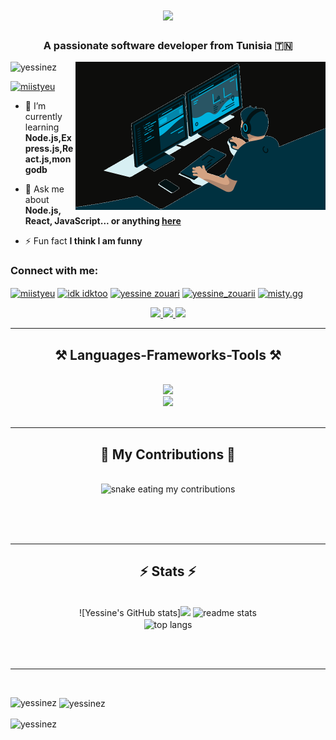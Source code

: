 <h1 align="center">
    <img src="https://readme-typing-svg.herokuapp.com/?font=Righteous&size=35&center=true&vCenter=true&width=500&height=70&duration=4000&lines=Hi+There!+👋;+I'm+Yessine+Zouari!;" />
</h1>

<h3 align="center">A passionate software developer from Tunisia 🇹🇳</h3>
<img align="right" alt="Coding" width="400" src="https://raw.githubusercontent.com/Potential17/Potential17/master/user%20(2).gif">
<p align="left"> <img src="https://komarev.com/ghpvc/?username=yessinez&label=Profile%20views&color=0e75b6&style=flat" alt="yessinez" /> </p>


<p align="left"> <a href="https://twitter.com/miistyeu" target="blank"><img src="https://img.shields.io/twitter/follow/miistyeu?logo=twitter&style=for-the-badge" alt="miistyeu" /></a> </p>

- 🌱 I’m currently learning **Node.js,Express.js,React.js,mongodb**

- 💬 Ask me about **Node.js, React, JavaScript... or anything [here](https://github.com/yessineZ/yessineZ/issues)**

- ⚡ Fun fact **I think I am funny**

<h3 align="left">Connect with me:</h3>
<p align="left">
<a href="https://twitter.com/miistyeu" target="blank"><img align="center" src="https://raw.githubusercontent.com/rahuldkjain/github-profile-readme-generator/master/src/images/icons/Social/twitter.svg" alt="miistyeu" height="30" width="40" /></a>
<a href="https://linkedin.com/in/idk idktoo" target="blank"><img align="center" src="https://raw.githubusercontent.com/rahuldkjain/github-profile-readme-generator/master/src/images/icons/Social/linked-in-alt.svg" alt="idk idktoo" height="30" width="40" /></a>
<a href="https://fb.com/yessine zouari" target="blank"><img align="center" src="https://raw.githubusercontent.com/rahuldkjain/github-profile-readme-generator/master/src/images/icons/Social/facebook.svg" alt="yessine zouari" height="30" width="40" /></a>
<a href="https://instagram.com/yessine_zouarii" target="blank"><img align="center" src="https://raw.githubusercontent.com/rahuldkjain/github-profile-readme-generator/master/src/images/icons/Social/instagram.svg" alt="yessine_zouarii" height="30" width="40" /></a>
<a href="https://www.youtube.com/c/misty.gg" target="blank"><img align="center" src="https://raw.githubusercontent.com/rahuldkjain/github-profile-readme-generator/master/src/images/icons/Social/youtube.svg" alt="misty.gg" height="30" width="40" /></a>
</p>

<div align="center"> 
  <a href="mailto:yessine305@gmail.com@gmail.com">
    <img src="https://img.shields.io/badge/Gmail-333333?style=for-the-badge&logo=gmail&logoColor=red" />
  </a>
  <a href="https://linkedin.com/in/idk idktoo" target="_blank">
    <img src="https://img.shields.io/badge/LinkedIn-0077B5?style=for-the-badge&logo=linkedin&logoColor=white" target="_blank" />
  </a>
  <a href="[https://yessineZ.github.io](https://github.com/yessineZ)" target="_blank">
     <img src="https://img.shields.io/badge/Portfolio-FF5722?style=for-the-badge&logo=todoist&logoColor=white" target="_blank" /> <!-- sqlite, safari, google-chrome are other good icon options -->
  </a>
</div>

 <hr/>
 
<h2 align="center">⚒️ Languages-Frameworks-Tools ⚒️</h2>
<br/>
<div align="center">
    <img src="https://skillicons.dev/icons?i=html,css,bootstrap,javascript,vscode,github,git,r" /><br>
    <img src="https://skillicons.dev/icons?i=react,node,express,mongodb,typescript,php,laravel,c,cs,,java,mysql,postman,unity" /><br>
</div>

<br/>
<hr/>

<div align="center">
  <h2>🐍 My Contributions 🐍</h2>
  <br>
  <img alt="snake eating my contributions" src="https://raw.githubusercontent.com/salesp07/yessineZ/output/github-contribution-grid-snake.svg" />
  
  <br/><br/><br/>
</div>

<hr/>

<h2 align="center">⚡ Stats ⚡</h2>
<br>
<div align=center>
 ![Yessine's GitHub stats]<img src="https://github-readme-stats.vercel.app/api?username=yessineZ&show_icons=true&theme=dark">
  <img width=390 src="https://github-readme-stats-yessineZ.vercel.app/api?username=yessineZ&count_private=true&show_icons=true&theme=react&rank_icon=github&border_radius=10" alt="readme stats" />
  <br/>
  <img width=325 align="center" src="https://github-readme-stats-yessineZ.vercel.app/api/top-langs/?username=salesp07&hide=HTML&langs_count=8&layout=compact&theme=react&border_radius=10&size_weight=0.5&count_weight=0.5&exclude_repo=github-readme-stats" alt="top langs" />
</div>

<br/><br/>

<hr/>

<br/>

<p><img align="left" src="https://github-readme-stats.vercel.app/api/top-langs?username=yessinez&show_icons=true&locale=en&layout=compact" alt="yessinez" /></p>

<p>&nbsp;<img align="center" src="https://github-readme-stats.vercel.app/api?username=yessinez&show_icons=true&locale=en" alt="yessinez" /></p>

<p><img align="center" src="https://github-readme-streak-stats.herokuapp.com/?user=yessinez&" alt="yessinez" /></p>






